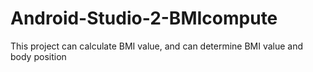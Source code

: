 # Android-Studio-2-BMIcompute
 This project can calculate BMI value, and can determine BMI value and body position

